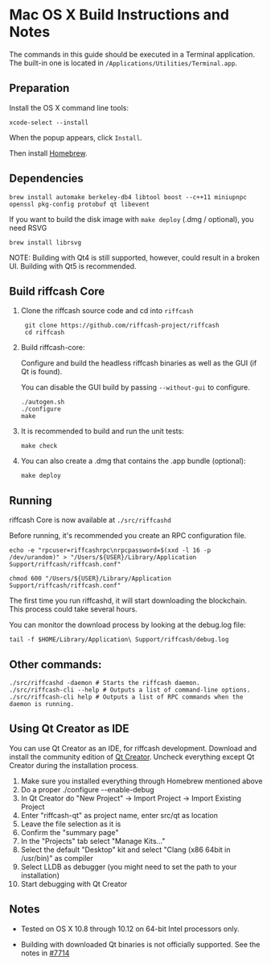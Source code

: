 Mac OS X Build Instructions and Notes
====================================
The commands in this guide should be executed in a Terminal application.
The built-in one is located in `/Applications/Utilities/Terminal.app`.

Preparation
-----------
Install the OS X command line tools:

`xcode-select --install`

When the popup appears, click `Install`.

Then install [Homebrew](https://brew.sh).

Dependencies
----------------------

    brew install automake berkeley-db4 libtool boost --c++11 miniupnpc openssl pkg-config protobuf qt libevent

If you want to build the disk image with `make deploy` (.dmg / optional), you need RSVG

    brew install librsvg

NOTE: Building with Qt4 is still supported, however, could result in a broken UI. Building with Qt5 is recommended.

Build riffcash Core
------------------------

1. Clone the riffcash source code and cd into `riffcash`

        git clone https://github.com/riffcash-project/riffcash
        cd riffcash

2.  Build riffcash-core:

    Configure and build the headless riffcash binaries as well as the GUI (if Qt is found).

    You can disable the GUI build by passing `--without-gui` to configure.

        ./autogen.sh
        ./configure
        make

3.  It is recommended to build and run the unit tests:

        make check

4.  You can also create a .dmg that contains the .app bundle (optional):

        make deploy

Running
-------

riffcash Core is now available at `./src/riffcashd`

Before running, it's recommended you create an RPC configuration file.

    echo -e "rpcuser=riffcashrpc\nrpcpassword=$(xxd -l 16 -p /dev/urandom)" > "/Users/${USER}/Library/Application Support/riffcash/riffcash.conf"

    chmod 600 "/Users/${USER}/Library/Application Support/riffcash/riffcash.conf"

The first time you run riffcashd, it will start downloading the blockchain. This process could take several hours.

You can monitor the download process by looking at the debug.log file:

    tail -f $HOME/Library/Application\ Support/riffcash/debug.log

Other commands:
-------

    ./src/riffcashd -daemon # Starts the riffcash daemon.
    ./src/riffcash-cli --help # Outputs a list of command-line options.
    ./src/riffcash-cli help # Outputs a list of RPC commands when the daemon is running.

Using Qt Creator as IDE
------------------------
You can use Qt Creator as an IDE, for riffcash development.
Download and install the community edition of [Qt Creator](https://www.qt.io/download/).
Uncheck everything except Qt Creator during the installation process.

1. Make sure you installed everything through Homebrew mentioned above
2. Do a proper ./configure --enable-debug
3. In Qt Creator do "New Project" -> Import Project -> Import Existing Project
4. Enter "riffcash-qt" as project name, enter src/qt as location
5. Leave the file selection as it is
6. Confirm the "summary page"
7. In the "Projects" tab select "Manage Kits..."
8. Select the default "Desktop" kit and select "Clang (x86 64bit in /usr/bin)" as compiler
9. Select LLDB as debugger (you might need to set the path to your installation)
10. Start debugging with Qt Creator

Notes
-----

* Tested on OS X 10.8 through 10.12 on 64-bit Intel processors only.

* Building with downloaded Qt binaries is not officially supported. See the notes in [#7714](https://github.com/bitcoin/bitcoin/issues/7714)
